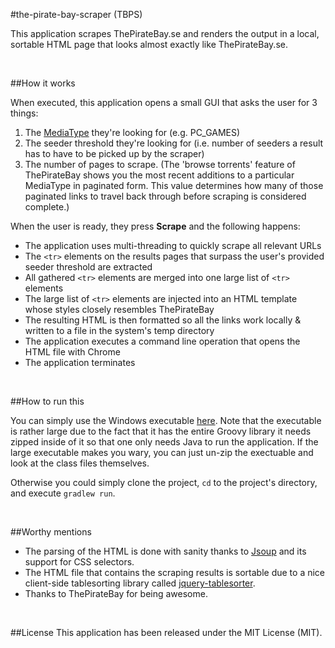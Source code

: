 #the-pirate-bay-scraper (TBPS)

This application scrapes ThePirateBay.se and renders the output in a local, sortable HTML page that looks almost exactly like
ThePirateBay.se.

<br/>

##How it works

When executed, this application opens a small GUI that asks the user for 3 things:

1. The [MediaType](https://github.com/todd-elvers/the-pirate-bay-scraper/blob/master/src/main/groovy/tpbScraper/domain/MediaType.groovy) they're looking for (e.g. PC_GAMES)
2. The seeder threshold they're looking for (i.e. number of seeders a result has to have to be picked up by the scraper)
3. The number of pages to scrape.  (The 'browse torrents' feature of ThePirateBay shows you the most recent additions to
a particular MediaType in paginated form.  This value determines how many of those paginated links to travel back through
before scraping is considered complete.)

When the user is ready, they press __Scrape__ and the following happens:

* The application uses multi-threading to quickly scrape all relevant URLs
* The `<tr>` elements on the results pages that surpass the user's provided seeder threshold are extracted
* All gathered `<tr>` elements are merged into one large list of `<tr>` elements
* The large list of `<tr>` elements are injected into an HTML template whose styles closely resembles ThePirateBay
* The resulting HTML is then formatted so all the links work locally & written to a file in the system's temp directory
* The application executes a command line operation that opens the HTML file with Chrome
* The application terminates

<br/>

##How to run this

You can simply use the Windows executable [here](https://github.com/todd-elvers/the-pirate-bay-scraper/releases/download/2.0.0/tpbs.exe). Note that the executable is rather large due to the fact that it has the entire Groovy library it needs zipped inside of it so that one only needs Java to run the application.  If the large executable makes you wary, you can just un-zip the exectuable and look at the class files themselves.

Otherwise you could simply clone the project, `cd` to the project's directory, and execute `gradlew run`.

<br/>

##Worthy mentions

* The parsing of the HTML is done with sanity thanks to [Jsoup](http://jsoup.org/) and its support for CSS selectors.
* The HTML file that contains the scraping results is sortable due to a nice client-side tablesorting library called [jquery-tablesorter](https://github.com/christianbach/tablesorter).
* Thanks to ThePirateBay for being awesome.

<br/>

##License
This application has been released under the MIT License (MIT).
